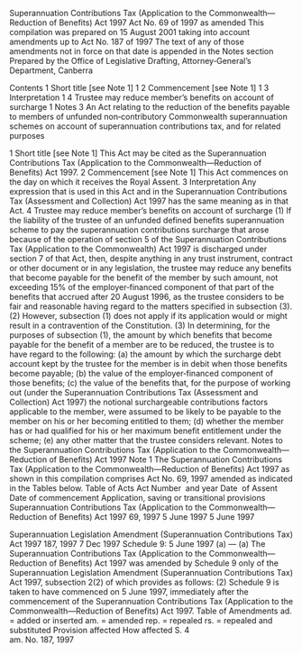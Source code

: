 
Superannuation Contributions Tax (Application to the Commonwealth—Reduction of Benefits) Act 1997
Act No. 69 of 1997 as amended
This compilation was prepared on 15 August 2001 taking into account amendments up to Act No. 187 of 1997
The text of any of those amendments not in force on that date is appended in the Notes section
Prepared by the Office of Legislative Drafting, Attorney‑General’s Department, Canberra
  
  
  
Contents
1	Short title [see Note 1]	1
2	Commencement [see Note 1]	1
3	Interpretation	1
4	Trustee may reduce member’s benefits on account of surcharge	1
Notes		3
An Act relating to the reduction of the benefits payable to members of unfunded non‑contributory Commonwealth superannuation schemes on account of superannuation contributions tax, and for related purposes
  
  
1  Short title [see Note 1]
		This Act may be cited as the Superannuation Contributions Tax (Application to the Commonwealth—Reduction of Benefits) Act 1997.
2  Commencement [see Note 1]
		This Act commences on the day on which it receives the Royal Assent.
3  Interpretation
		Any expression that is used in this Act and in the Superannuation Contributions Tax (Assessment and Collection) Act 1997 has the same meaning as in that Act.
4  Trustee may reduce member’s benefits on account of surcharge
	(1)	If the liability of the trustee of an unfunded defined benefits superannuation scheme to pay the superannuation contributions surcharge that arose because of the operation of section 5 of the Superannuation Contributions Tax (Application to the Commonwealth) Act 1997 is discharged under section 7 of that Act, then, despite anything in any trust instrument, contract or other document or in any legislation, the trustee may reduce any benefits that become payable for the benefit of the member by such amount, not exceeding 15% of the employer‑financed component of that part of the benefits that accrued after 20 August 1996, as the trustee considers to be fair and reasonable having regard to the matters specified in subsection (3).
	(2)	However, subsection (1) does not apply if its application would or might result in a contravention of the Constitution.
	(3)	In determining, for the purposes of subsection (1), the amount by which benefits that become payable for the benefit of a member are to be reduced, the trustee is to have regard to the following:
	(a)	the amount by which the surcharge debt account kept by the trustee for the member is in debit when those benefits become payable;
	(b)	the value of the employer‑financed component of those benefits;
	(c)	the value of the benefits that, for the purpose of working out (under the Superannuation Contributions Tax (Assessment and Collection) Act 1997) the notional surchargeable contributions factors applicable to the member, were assumed to be likely to be payable to the member on his or her becoming entitled to them;
	(d)	whether the member has or had qualified for his or her maximum benefit entitlement under the scheme;
	(e)	any other matter that the trustee considers relevant.
Notes to the Superannuation Contributions Tax (Application to the Commonwealth—Reduction of Benefits) Act 1997
Note 1
The Superannuation Contributions Tax (Application to the Commonwealth—Reduction of Benefits) Act 1997 as shown in this compilation comprises Act No. 69, 1997 amended as indicated in the Tables below.
Table of Acts
Act
Number  and year
Date  of Assent
Date of commencement
Application, saving or transitional provisions
Superannuation Contributions Tax (Application to the Commonwealth—Reduction of Benefits) Act 1997
69, 1997
5 June 1997
5 June 1997

Superannuation Legislation Amendment (Superannuation Contributions Tax) Act 1997
187, 1997
7 Dec 1997
Schedule 9: 5 June 1997 (a)
—
(a)	The Superannuation Contributions Tax (Application to the Commonwealth—Reduction of Benefits) Act 1997 was amended by Schedule 9 only of the Superannuation Legislation Amendment (Superannuation Contributions Tax) Act 1997, subsection 2(2) of which provides as follows:
	(2)	Schedule 9 is taken to have commenced on 5 June 1997, immediately after the commencement of the Superannuation Contributions Tax (Application to the Commonwealth—Reduction of Benefits) Act 1997.
Table of Amendments
ad. = added or inserted      am. = amended      rep. = repealed      rs. = repealed and substituted
Provision affected
How affected
S. 4	
am. No. 187, 1997



